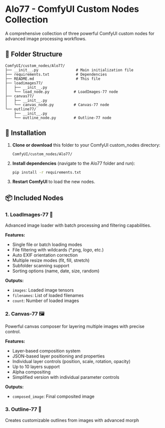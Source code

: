 # Alo77 - ComfyUI Custom Nodes Collection

A comprehensive collection of three powerful ComfyUI custom nodes for advanced image processing workflows.

## 📁 Folder Structure

```
ComfyUI/custom_nodes/Alo77/
├── __init__.py                 # Main initialization file
├── requirements.txt            # Dependencies
├── README.md                   # This file
├── loadimages77/
│   ├── __init__.py
│   └── load_node.py           # LoadImages-77 node
├── canvas77/
│   ├── __init__.py
│   └── canvas_node.py         # Canvas-77 node
└── outline77/
    ├── __init__.py
    └── outline_node.py        # Outline-77 node
```

## 🚀 Installation

1. **Clone or download** this folder to your ComfyUI custom_nodes directory:
   ```
   ComfyUI/custom_nodes/Alo77/
   ```

2. **Install dependencies** (navigate to the Alo77 folder and run):
   ```bash
   pip install -r requirements.txt
   ```

3. **Restart ComfyUI** to load the new nodes.

## 📦 Included Nodes

### 1. **LoadImages-77** 📁
Advanced image loader with batch processing and filtering capabilities.

**Features:**
- Single file or batch loading modes
- File filtering with wildcards (*.png, *logo*, etc.)
- Auto EXIF orientation correction
- Multiple resize modes (fit, fill, stretch)
- Subfolder scanning support
- Sorting options (name, date, size, random)

**Outputs:**
- `images`: Loaded image tensors
- `filenames`: List of loaded filenames
- `count`: Number of loaded images

### 2. **Canvas-77** 🖼️
Powerful canvas composer for layering multiple images with precise control.

**Features:**
- Layer-based composition system
- JSON-based layer positioning and properties
- Individual layer controls (position, scale, rotation, opacity)
- Up to 10 layers support
- Alpha compositing
- Simplified version with individual parameter controls

**Outputs:**
- `composed_image`: Final composited image

### 3. **Outline-77** 🎨
Creates customizable outlines from images with advanced morph